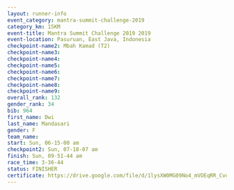 ```yaml
---
layout: runner-info 
event_category: mantra-summit-challenge-2019 
category_km: 15KM 
event-title: Mantra Summit Challenge 2019 2019 
event-location: Pasuruan, East Java, Indonesia 
checkpoint-name2: Mbah Kamad (T2) 
checkpoint-name3: 
checkpoint-name4: 
checkpoint-name5: 
checkpoint-name6: 
checkpoint-name7: 
checkpoint-name8: 
checkpoint-name9: 
overall_rank: 132
gender_rank: 34
bib: 964
first_name: Dwi
last_name: Mandasari
gender: F
team_name: 
start: Sun, 06-15-00 am
checkpoint2: Sun, 07-18-07 am
finish: Sun, 09-51-44 am
race_time: 3-36-44
status: FINISHER
certificate: https://drive.google.com/file/d/1lysXW0MG09No4_mVOEqRR_Cvqcaf690Q/view?usp=sharing
---
```

